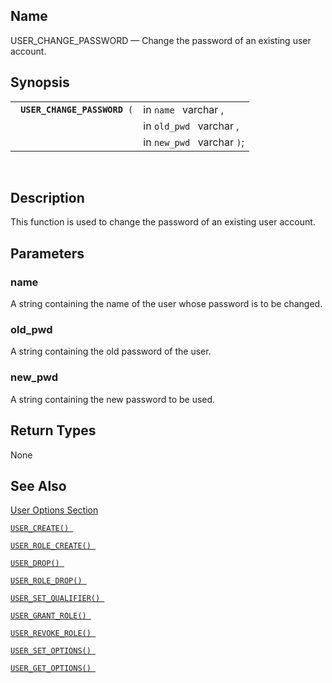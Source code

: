 <div>

<div>

</div>

<div>

## Name

USER_CHANGE_PASSWORD — Change the password of an existing user account.

</div>

<div>

## Synopsis

<div>

|                                   |                            |
|-----------------------------------|----------------------------|
| ` `**`USER_CHANGE_PASSWORD`**` (` | in `name ` varchar ,       |
|                                   | in `old_pwd ` varchar ,    |
|                                   | in `new_pwd ` varchar `)`; |

<div>

 

</div>

</div>

</div>

<div>

## Description

This function is used to change the password of an existing user
account.

</div>

<div>

## Parameters

<div>

### name

A string containing the name of the user whose password is to be
changed.

</div>

<div>

### old_pwd

A string containing the old password of the user.

</div>

<div>

### new_pwd

A string containing the new password to be used.

</div>

</div>

<div>

## Return Types

None

</div>

<div>

## See Also

<a href="ch-server.html#vumuseroptions" class="link"
title="User Options">User Options Section</a>

<a href="fn_user_create.html" class="link" title="USER_CREATE"><code
class="function">USER_CREATE() </code></a>

<a href="fn_user_role_create.html" class="link"
title="USER_ROLE_CREATE"><code
class="function">USER_ROLE_CREATE() </code></a>

<a href="fn_user_drop.html" class="link" title="USER_DROP"><code
class="function">USER_DROP() </code></a>

<a href="fn_user_role_drop.html" class="link"
title="USER_ROLE_DROP"><code
class="function">USER_ROLE_DROP() </code></a>

<a href="fn_user_set_qualifier.html" class="link"
title="USER_SET_QUALIFIER"><code
class="function">USER_SET_QUALIFIER() </code></a>

<a href="fn_user_grant_role.html" class="link"
title="USER_GRANT_ROLE"><code
class="function">USER_GRANT_ROLE() </code></a>

<a href="fn_user_revoke_role.html" class="link"
title="USER_REVOKE_ROLE"><code
class="function">USER_REVOKE_ROLE() </code></a>

<a href="fn_user_set_option.html" class="link"
title="USER_SET_OPTION"><code
class="function">USER_SET_OPTIONS() </code></a>

<a href="fn_user_get_option.html" class="link"
title="USER_GET_OPTION"><code
class="function">USER_GET_OPTIONS() </code></a>

</div>

</div>
